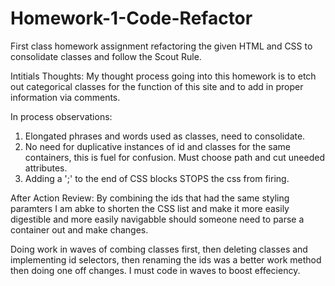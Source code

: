 # Homework-1-Code-Refactor
First class homework assignment refactoring the given HTML and CSS to consolidate classes and follow the Scout Rule. 

Intitials Thoughts:
My thought process going into this homework is to etch out categorical classes for the function of this site and to add in proper information via comments.

In process observations:
1. Elongated phrases and words used as classes, need to consolidate.
2. No need for duplicative instances of id and classes for the same containers, this is fuel for confusion. Must choose path and cut uneeded attributes.
3. Adding a ';' to the end of CSS blocks STOPS the css from firing. 

After Action Review:
By combining the ids that had the same styling paramters I am abke to shorten the CSS list and make it more easily digestible and more easily navigabble should someone need to parse a container out and make changes.

Doing work in waves of combing classes first, then deleting classes and implementing id selectors, then renaming the ids was a better work method then doing one off changes. I must code in waves to boost effeciency.
